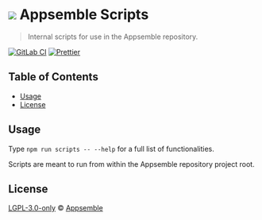 # ![](https://gitlab.com/appsemble/appsemble/-/raw/0.30.11/config/assets/logo.svg) Appsemble Scripts

> Internal scripts for use in the Appsemble repository.

[![GitLab CI](https://gitlab.com/appsemble/appsemble/badges/0.30.11/pipeline.svg)](https://gitlab.com/appsemble/appsemble/-/releases/0.30.11)
[![Prettier](https://img.shields.io/badge/code_style-prettier-ff69b4.svg)](https://prettier.io)

## Table of Contents

- [Usage](#usage)
- [License](#license)

## Usage

Type `npm run scripts -- --help` for a full list of functionalities.

Scripts are meant to run from within the Appsemble repository project root.

## License

[LGPL-3.0-only](https://gitlab.com/appsemble/appsemble/-/blob/0.30.11/LICENSE.md) ©
[Appsemble](https://appsemble.com)
